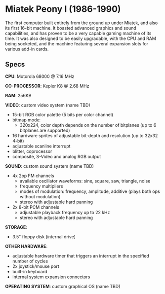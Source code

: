 # Miatek Peony I (1986-1990)

The first computer built entirely from the ground up under Miatek, and also its first 16-bit machine. It boasted advanced graphics and sound capabilities, and has proven to be a very capable gaming machine of its time. It was also designed to be easily upgradable, with the CPU and RAM being socketed, and the machine featuring several expansion slots for various add-in cards.

## Specs

**CPU**: Motorola 68000 @ 7.16 MHz

**CO-PROCESSOR**: Kepler K8 @ 2.68 MHz

**RAM**: 256KB

**VIDEO**: custom video system (name TBD)
- 15-bit RGB color palette (5 bits per color channel)
- bitmap mode:
    - 320x224, color depth depends on the number of bitplanes (up to 6 bitplanes are supported)
- 16 hardware sprites of adjustable bit-depth and resolution (up to 32x32 4-bit)
- adjustable scanline interrupt
- blitter, coprocessor
- composite, S-Video and analog RGB output

**SOUND**: custom sound system (name TBD)
- 4x 2op FM channels
    - available oscillator waveforms: sine, square, saw, triangle, noise
    - frequency multipliers
    - modes of modulation: frequency, amplitude, additive (plays both ops without modulation)
    - stereo with adjustable hard panning
- 2x 8-bit PCM channels
    - adjustable playback frequency up to 22 kHz
    - stereo with adjustable hard panning

**STORAGE**:
- 3.5" floppy disk (internal drive)

**OTHER HARDWARE**:
- adjustable hardware timer that triggers an interrupt in the specified number of cycles
- 2x joystick/mouse port
- built-in keyboard
- internal system expansion connectors

**OPERATING SYSTEM**: custom graphical OS (name TBD)
